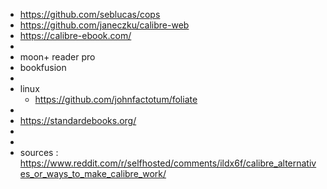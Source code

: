 - https://github.com/seblucas/cops
- https://github.com/janeczku/calibre-web
- https://calibre-ebook.com/
-
- moon+ reader pro
- bookfusion
-
- linux
	- https://github.com/johnfactotum/foliate
-
- https://standardebooks.org/
-
-
- sources : https://www.reddit.com/r/selfhosted/comments/ildx6f/calibre_alternatives_or_ways_to_make_calibre_work/